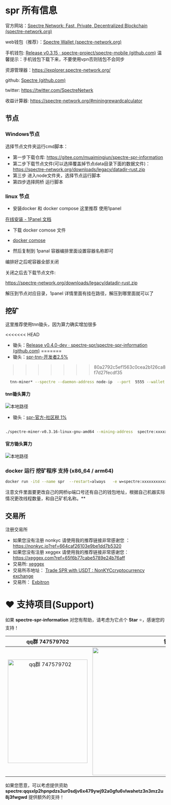 # spr 所有信息

官方网站：[Spectre Network: Fast, Private, Decentralized Blockchain (spectre-network.org)](https://spectre-network.org/)

web钱包（推荐）：[Spectre Wallet (spectre-network.org)](https://wallet.spectre-network.org/)

手机钱包: [Release v0.3.15 · spectre-project/spectre-mobile (github.com)](https://github.com/spectre-project/spectre-mobile/releases)  温馨提示：手机钱包下载下来，不要使用vpn否则钱包不会同步

资源管理器：https://explorer.spectre-network.org/

github: [Spectre (github.com)](https://github.com/spectre-project)

twitter: https://twitter.com/SpectreNetwrk

收益计算器: https://spectre-network.org/#miningrewardcalculator

## 节点

### Windows节点

选择节点文件夹运行cmd脚本：

* 第一步下载仓库: https://gitee.com/muaimingjun/spectre-spr-information
* 第二步下载节点文件(可以选择覆盖掉节点data目录下面的数据文件)：https://spectre-network.org/downloads/legacy/datadir-rust.zip
* 第三步 进入node文件夹，选择节点运行脚本
* 第四步选择网桥 运行脚本

### linux 节点

*  安装docker 和 docker compose 这里推荐 使用1panel

  [在线安装 - 1Panel 文档](https://1panel.cn/docs/installation/online_installation/)

* 下载 docker comose 文件

* [docker comose](./dockers/docker-compose-bridge.yml)

* 然后复制到 1panal 容器编排里面设置容器名称即可

编排好之后呢容器全部关闭

关闭之后去下载节点文件: 

https://spectre-network.org/downloads/legacy/datadir-rust.zip

解压到节点对应目录，1panel 详情里面有挂在路径，解压到哪里面就可以了



## 挖矿

这里推荐使用tnn锄头，因为算力确实增加很多

<<<<<<< HEAD
- 锄头：[Release v0.4.0-dev · spectre-spr/spectre-spr-information (github.com)](https://github.com/spectre-spr/spectre-spr-information/releases/tag/v0.4.0-dev)
=======
- 锄头：[spr-tnn-开发者2.5%](https://gitee.com/muaimingjun/spectre-spr-information/releases/tag/v0.4.0-dev)
>>>>>>> 80a2792c5ef1563c0cea2b126ca8f7d27fecdf35
```bash
  tnn-miner* --spectre --daemon-address node-ip  --port  5555 --wallet spectre:qxxxxxxxxxg --threads 10 --worker-name 矿工名称
```
#### tnn锄头算力

![本地路径](img/F18BE05112CD3183E527B50D6C2CCBE3.png)


- 锄头：[spr-官方-社区税 1%](https://github.com/spectre-project/spectre-miner/releases/tag/v0.3.16)

```bash
  
./spectre-miner-v0.3.16-linux-gnu-amd64 --mining-address  spectre:xxxxxxx  -s x.x.x.x -p xxxx

```
#### 官方锄头算力
![本地路径](img/4A9F4A66B14A1561F5AB9C3D45633C97.png)

  

### docker  运行 挖矿程序 支持 (x86_64 /  arm64)

```bash
docker run -itd --name spr  --restart=always   -e w=spectre:xxxxxxxxxxxxxxxxxxxxxxxx  -e s=192.168.2.3 -e p=5555 -e t=30 -e name=02 itgpt/tnn-miner:latest
```



注意文件里面要更改自己的网桥ip端口号还有自己的钱包地址，根据自己机器实际情况更改线程数量，和自己矿机名称。**

## 交易所

注册交易所

* 如果您没有注册 nonkyc 请使用我的推荐链接非常感谢您 ： https://nonkyc.io?ref=664caf26103e9be1dd7b5320
* 如果您没有注册 xeggex 请使用我的推荐链接非常感谢您：https://xeggex.com?ref=65f6b77cabe5789e24b76aff
* 交易所:  [xeggex](https://xeggex.com/market/SPR_USDT)
* 交易所币地址： [Trade SPR with USDT : NonKYCcryptocurrency exchange](https://nonkyc.io/market/SPR_USDT)
* 交易所： [Exbitron](https://exbitron.com/trade?market=SPR-USDT)






# ♥️ 支持项目\(Support\)

<p>如果 <b>spectre-spr-information</b> 对您有帮助，请考虑为它点个 <b>Star</b> ⭐，感谢您的支持！</p>
<table>
<thead>
<tr>
<th align="center">qq群 747579702 </th>
<th align="center">钱包</th>
</tr>
</thead>
<tbody><tr>
<td align="center"><img src="./img/qq.jpg" alt="qq群 747579702" height="324" width="250"></td>

<td align="center"><img src="./img/dashang.png" alt="钱包" height="400" width="480"></td>
</tr>
</tbody>
</table>
<p>如果您愿意，可以考虑提供资助 <b>spectre:qqsxlp2hpnpdzs3ur0sdjv6x479ywj92a0gfu6vlwahetz3n3mz2u8j3fwgwd</b> 提供额外的支持！</p>

